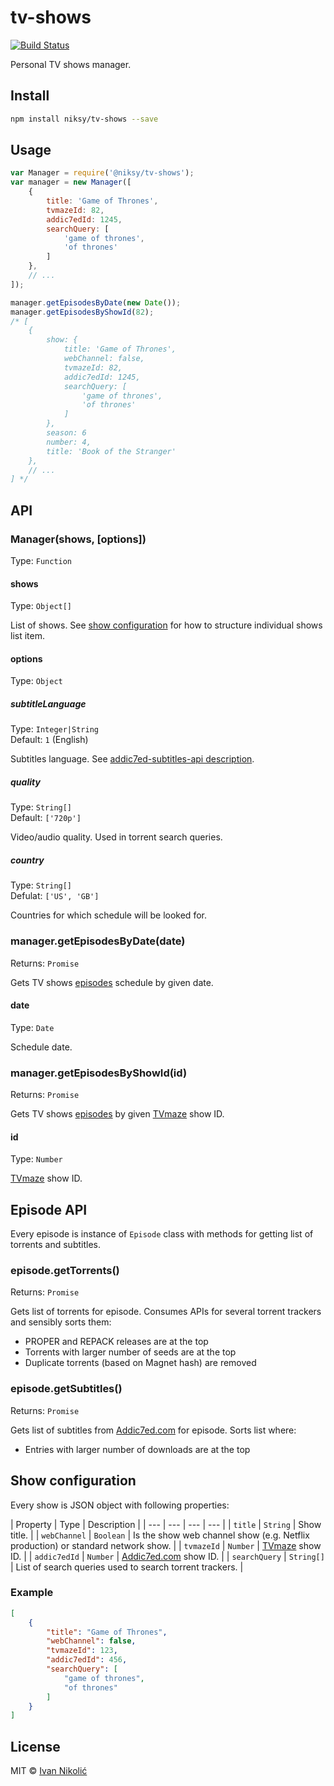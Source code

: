 # tv-shows

[![Build Status][ci-img]][ci]

Personal TV shows manager.

## Install

```sh
npm install niksy/tv-shows --save
```

## Usage

```js
var Manager = require('@niksy/tv-shows');
var manager = new Manager([
	{
		title: 'Game of Thrones',
		tvmazeId: 82,
		addic7edId: 1245,
		searchQuery: [
			'game of thrones',
			'of thrones'
		]
	},
	// ...
]);

manager.getEpisodesByDate(new Date());
manager.getEpisodesByShowId(82);
/* [
	{
		show: {
			title: 'Game of Thrones',
			webChannel: false,
			tvmazeId: 82,
			addic7edId: 1245,
			searchQuery: [
				'game of thrones',
				'of thrones'
			]
		},
		season: 6
		number: 4,
		title: 'Book of the Stranger'
	},
	// ...
] */
```

## API

### Manager(shows, [options])

Type: `Function`

#### shows

Type: `Object[]`

List of shows. See [show configuration](#show-configuration) for how to structure individual shows list item.

#### options

Type: `Object`

##### subtitleLanguage

Type: `Integer|String`  
Default: `1` (English)

Subtitles language. See [addic7ed-subtitles-api description](https://github.com/niksy/addic7ed-subtitles-api#language).

##### quality

Type: `String[]`  
Default: `['720p']`

Video/audio quality. Used in torrent search queries.

##### country

Type: `String[]`  
Defulat: `['US', 'GB']`

Countries for which schedule will be looked for.

### manager.getEpisodesByDate(date)

Returns: `Promise`

Gets TV shows [episodes](#episode-api) schedule by given date.

#### date

Type: `Date`

Schedule date.

### manager.getEpisodesByShowId(id)

Returns: `Promise`

Gets TV shows [episodes](#episode-api) by given [TVmaze][tvmaze] show ID.

#### id

Type: `Number`

[TVmaze][tvmaze] show ID.

## Episode API

Every episode is instance of `Episode` class with methods for getting list of torrents and subtitles.

### episode.getTorrents()

Returns: `Promise`

Gets list of torrents for episode. Consumes APIs for several torrent trackers and sensibly sorts them:

* PROPER and REPACK releases are at the top
* Torrents with larger number of seeds are at the top
* Duplicate torrents (based on Magnet hash) are removed

### episode.getSubtitles()

Returns: `Promise`

Gets list of subtitles from [Addic7ed.com][addic7ed] for episode. Sorts list where:

* Entries with larger number of downloads are at the top

## Show configuration

Every show is JSON object with following properties:

| Property | Type | Description |
| --- | --- | --- | --- |
| `title` | `String` | Show title. |
| `webChannel` | `Boolean` | Is the show web channel show (e.g. Netflix production) or standard network show. |
| `tvmazeId` | `Number` | [TVmaze][tvmaze] show ID. |
| `addic7edId` | `Number` | [Addic7ed.com][addic7ed] show ID. |
| `searchQuery` | `String[]` | List of search queries used to search torrent trackers. |

### Example

```json
[
	{
		"title": "Game of Thrones",
		"webChannel": false,
		"tvmazeId": 123,
		"addic7edId": 456,
		"searchQuery": [
			"game of thrones",
			"of thrones"
		]
	}
]
```

## License

MIT © [Ivan Nikolić](http://ivannikolic.com)

[ci]: https://travis-ci.org/niksy/tv-shows
[ci-img]: https://img.shields.io/travis/niksy/tv-shows.svg
[addic7ed]: http://www.addic7ed.com/
[tvmaze]: http://www.tvmaze.com/
